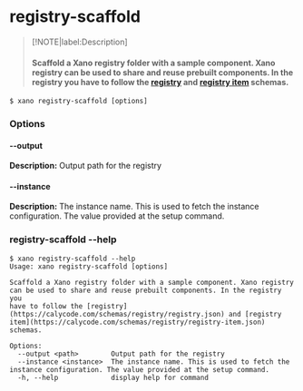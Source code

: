 # registry-scaffold
>[!NOTE|label:Description]
> #### Scaffold a Xano registry folder with a sample component. Xano registry can be used to share and reuse prebuilt components. In the registry you have to follow the [registry](https://calycode.com/schemas/registry/registry.json) and [registry item](https://calycode.com/schemas/registry/registry-item.json) schemas.

```term
$ xano registry-scaffold [options]
```
### Options

#### --output <path>
**Description:** Output path for the registry
#### --instance <instance>
**Description:** The instance name. This is used to fetch the instance configuration. The value provided at the setup command.

### registry-scaffold --help
```term
$ xano registry-scaffold --help
Usage: xano registry-scaffold [options]

Scaffold a Xano registry folder with a sample component. Xano registry can be used to share and reuse prebuilt components. In the registry you
have to follow the [registry](https://calycode.com/schemas/registry/registry.json) and [registry
item](https://calycode.com/schemas/registry/registry-item.json) schemas.

Options:
  --output <path>        Output path for the registry
  --instance <instance>  The instance name. This is used to fetch the instance configuration. The value provided at the setup command.
  -h, --help             display help for command
```